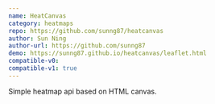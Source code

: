 ```yaml
---
name: HeatCanvas
category: heatmaps
repo: https://github.com/sunng87/heatcanvas
author: Sun Ning
author-url: https://github.com/sunng87
demo: https://sunng87.github.io/heatcanvas/leaflet.html
compatible-v0:
compatible-v1: true
---
```


Simple heatmap api based on HTML canvas.
